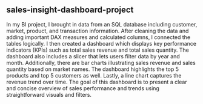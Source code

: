 ## sales-insight-dashboard-project

In my BI project, I brought in data from an SQL database including customer, market, product, and transaction information. After cleaning the data and adding important DAX measures and calculated columns, I connected the tables logically. I then created a dashboard which displays key performance indicators (KPIs) such as total sales revenue and total sales quantity. The dashboard also includes a slicer that lets users filter data by year and month. Additionally, there are bar charts illustrating sales revenue and sales quantity based on market names. The dashboard highlights the top 5 products and top 5 customers as well. Lastly, a line chart captures the revenue trend over time. The goal of this dashboard is to present a clear and concise overview of sales performance and trends using straightforward visuals and filters.
